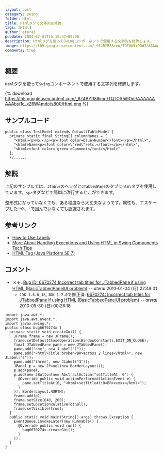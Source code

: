 ```yaml
---
layout: post
category: swing
folder: Html
title: Htmlタグで文字列を修飾
tags: [Html]
author: aterai
pubdate: 2004-07-05T10:15:47+09:00
description: Htmlタグを使ってSwingコンポーネントで使用する文字列を修飾します。
image: https://lh5.googleusercontent.com/_9Z4BYR88imo/TQTOA5i9OdI/AAAAAAAAAbs/1c_xZ6W4mdo/s800/Html.png
comments: true
---
```

## 概要
`Html`タグを使って`Swing`コンポーネントで使用する文字列を修飾します。

{% download https://lh5.googleusercontent.com/_9Z4BYR88imo/TQTOA5i9OdI/AAAAAAAAAbs/1c_xZ6W4mdo/s800/Html.png %}

## サンプルコード
<pre class="prettyprint"><code>public class TestModel extends DefaultTableModel {
  private static final String[] columnNames = {
    "&lt;html&gt;&lt;p&gt;No.&lt;/p&gt;&lt;p&gt;&lt;font color=blue&gt;Number&lt;/font&gt;&lt;/p&gt;&lt;/html&gt;",
    "&lt;html&gt;Name&lt;p&gt;&lt;font color=\"red\"&gt;etc.&lt;/font&gt;&lt;/p&gt;&lt;/html&gt;",
    "&lt;html&gt;&lt;font color='green'&gt;Comment&lt;/font&gt;&lt;/html&gt;"
  };
  //......
</code></pre>

## 解説
上記のサンプルでは、`JTable`のヘッダと`JTabbedPane`のタブに`html`タグを使用しています。`<p>`タグなどで簡単に改行するとこができます。

整形式になっていなくても、ある程度なら大丈夫なようです。属性も、エスケープした`"`や、`'`で囲んでいなくても認識されます。

## 参考リンク
- [How to Use Labels](http://docs.oracle.com/javase/tutorial/uiswing/components/label.html)
- [More About Handling Exceptions and Using HTML in Swing Components Tech Tips](http://web.archive.org/web/20090608140218/http://java.sun.com/developer/JDCTechTips/2003/tt1210.html)
- [HTML.Tag (Java Platform SE 7)](http://docs.oracle.com/javase/jp/7/api/javax/swing/text/html/HTML.Tag.html)

<!-- dummy comment line for breaking list -->

## コメント
- メモ: [Bug ID: 6670274 Incorrect tab titles for JTabbedPane if using HTML (BasicTabbedPanelUI problem)](http://bugs.java.com/bugdatabase/view_bug.do?bug_id=6670274) -- *aterai* 2010-01-04 (月) 22:49:01
    - `JDK 1.6.0_18`, `JDK 1.7.0`で修正済: [6670274: Incorrect tab titles for JTabbedPane if using HTML (BasicTabbedPanelUI problem)](http://hg.openjdk.java.net/jdk7/swing/jdk/rev/82524b068f77) -- *aterai* 2010-05-30 (日) 00:26:16

<!-- dummy comment line for breaking list -->

<pre class="prettyprint"><code>import java.awt.*;
import java.awt.event.*;
import javax.swing.*;
public class bug6670274x {
  private static void createGui() {
    JFrame frame = new JFrame();
    frame.setDefaultCloseOperation(WindowConstants.EXIT_ON_CLOSE);
    final JTabbedPane pane = new JTabbedPane();
    pane.add("one", new JLabel("1"));
    pane.add("&lt;html&gt;Title broken&lt;BR&gt;across 2 lines&lt;/html&gt;", new JLabel("2"));
    pane.add("three", new JLabel("3"));
    JPanel p = new JPanel(new BorderLayout());
    p.add(pane);
    p.add(new JButton(new AbstractAction("setTitleAt: 0") {
      @Override public void actionPerformed(ActionEvent e) {
        pane.setTitleAt(0, "&lt;html&gt;setTitleAt:0&lt;BR&gt;xxxxx&lt;/html&gt;");
      }
    }), BorderLayout.NORTH);
    frame.add(p);
    frame.setSize(640, 200);
    frame.setLocationRelativeTo(null);
    frame.setVisible(true);
  }
  public static void main(String[] args) throws Exception {
    EventQueue.invokeLater(new Runnable() {
      @Override public void run() {
        bug6670274x.createGui();
      }
    });
  }
}
</code></pre>
